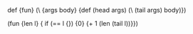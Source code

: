 def {fun} (\ {args body} {def (head args) (\ (tail args) body)})

(fun {len l} { if (== l {}) {0} {+ 1 (len (tail l))}})